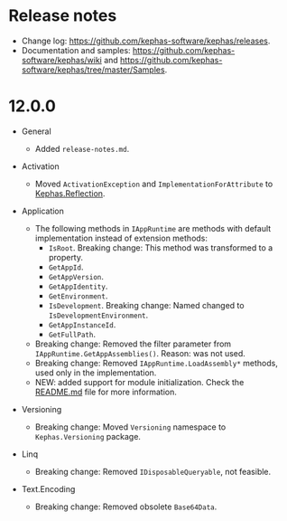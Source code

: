 ﻿# Release notes

* Change log: https://github.com/kephas-software/kephas/releases.
* Documentation and samples: https://github.com/kephas-software/kephas/wiki and https://github.com/kephas-software/kephas/tree/master/Samples.

# 12.0.0

* General
  * Added ```release-notes.md```.

* Activation
  * Moved ```ActivationException``` and ```ImplementationForAttribute``` to [Kephas.Reflection](https://www.nuget.org/packages/Kephas.Reflection).

* Application 
  * The following methods in ```IAppRuntime``` are methods with default implementation instead of extension methods:
    * ```IsRoot```. Breaking change: This method was transformed to a property.
    * ```GetAppId```.
    * ```GetAppVersion```.
    * ```GetAppIdentity```.
    * ```GetEnvironment```.
    * ```IsDevelopment```. Breaking change: Named changed to ```IsDevelopmentEnvironment```.
    * ```GetAppInstanceId```.
    * ```GetFullPath```.
  * Breaking change: Removed the filter parameter from ``IAppRuntime.GetAppAssemblies()``. Reason: was not used.
  * Breaking change: Removed ``IAppRuntime.LoadAssembly*`` methods, used only in the implementation.
  * NEW: added support for module initialization. Check the [README.md](README.md) file for more information.

* Versioning
  * Breaking change: Moved ```Versioning``` namespace to ```Kephas.Versioning``` package.

* Linq
  * Breaking change: Removed ```IDisposableQueryable```, not feasible.

* Text.Encoding
  * Breaking change: Removed obsolete ```Base64Data```.
